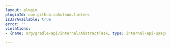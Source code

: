 ```yaml
---
layout: plugin
pluginId: com.github.rahulsom.linters
isJarAvailable: true
error: ''
violations:
- {name: org/gradle/api/internal/AbstractTask, type: internal-api-usage}

---
```

